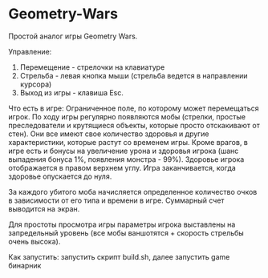 # Geometry-Wars
Простой аналог игры Geometry Wars.

Управление:
1) Перемещение - стрелочки на клавиатуре
2) Стрельба - левая кнопка мыши (стрельба ведется в направлении курсора)
3) Выход из игры - клавиша Esc.


Что есть в игре:
Ограниченное поле, по которому может перемещаться игрок. По ходу игры регулярно появляются мобы (стрелки, простые преследователи и крутящиеся объекты, которые 
просто отскакивают от стен). Они все имеют свое количество здоровья и другие характеристики, которые растут со временем игры. Кроме врагов, в игре есть и бонусы на
увеличение урона и здоровья игрока (шанс выпадения бонуса 1%, появления монстра - 99%). Здоровье игрока отображается в правом верхнем углу. Игра заканчивается, когда здоровье опускается до нуля.

За каждого убитого моба начисляется определенное количество очков в зависимости от его типа и времени в игре. Суммарный счет выводится на экран.

Для простоты просмотра игры параметры игрока выставлены на запредельный уровень (все мобы ваншотятся + скорость стрельбы очень высока).


Как запустить: запустить скрипт build.sh, далее запустить game бинарник
